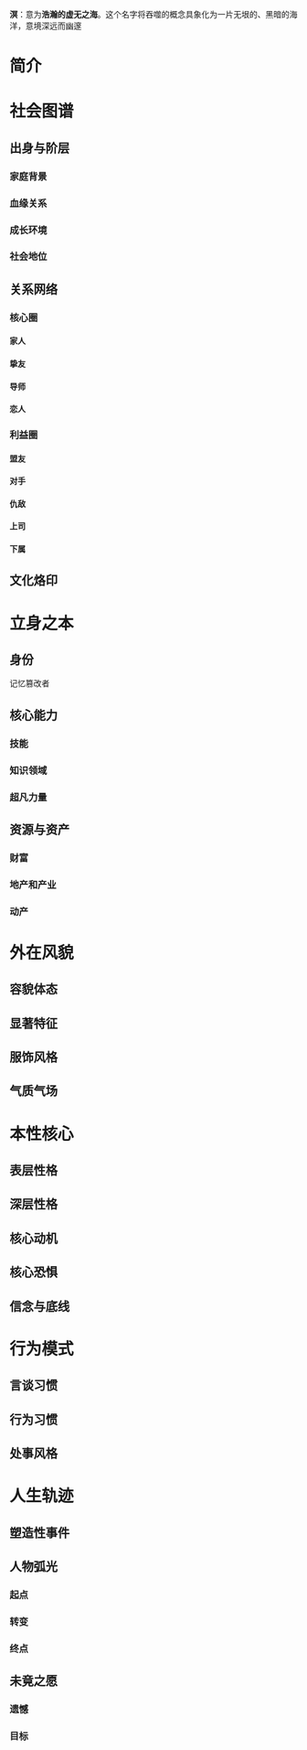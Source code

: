 **溟**：意为**浩瀚的虚无之海**。这个名字将吞噬的概念具象化为一片无垠的、黑暗的海洋，意境深远而幽邃
# 简介

# 社会图谱
## 出身与阶层
### 家庭背景

### 血缘关系

### 成长环境

### 社会地位

## 关系网络
### 核心圈
#### 家人
#### 挚友
#### 导师

#### 恋人

### 利益圈
#### 盟友

#### 对手

#### 仇敌

#### 上司

#### 下属

## 文化烙印

# 立身之本
## 身份
记忆篡改者
## 核心能力

### 技能

### 知识领域


### 超凡力量

## 资源与资产
### 财富


### 地产和产业


### 动产


# 外在风貌
## 容貌体态


## 显著特征

## 服饰风格


## 气质气场


# 本性核心
## 表层性格


## 深层性格

## 核心动机


## 核心恐惧


## 信念与底线

# 行为模式
## 言谈习惯

## 行为习惯


## 处事风格


# 人生轨迹
## 塑造性事件


## 人物弧光

### 起点

### 转变

### 终点


## 未竟之愿

### 遗憾

### 目标
